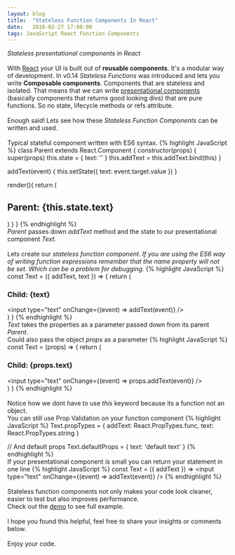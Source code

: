 ```yaml
---
layout: blog
title:  "Stateless Function Components In React"
date:   2016-02-27 17:00:00
tags: JavaScript React Function Components
---
```


<i>Stateless presentational components in React</i>
<br/>
<br/>
With <a href="https://facebook.github.io/react/index.html" target="_new">React</a> your UI is built out of 
<strong>reusable components</strong>. It's a modular way of development. In v0.14 <i>Stateless Functions</i> was introduced and lets
you write <strong>Composable components</strong>. Components that are stateless and isolated.
That means that we can write <a href="https://medium.com/@dan_abramov/smart-and-dumb-components-7ca2f9a7c7d0#.e17aanyhdpresentational" target="_new"> presentational components</a> (basically components that returns good looking divs)
that are pure functions. So no state, lifecycle methods or refs attribute.
<br/>
<br/>
Enough said! Lets see how these <i>Stateless Function Components</i> can be written and used.
<br/>
<br/>
Typical stateful component written with ES6 syntax.
{% highlight JavaScript %}
class Parent extends React.Component {
  constructor(props) {
    super(props)
      this.state = {
        text: ''
      }
      this.addText = this.addText.bind(this)
  }
  
  addText(event) {
    this.setState({ text: event.target.value })
  }
    
  render(){
    return (
      <div>
      <h2>Parent: {this.state.text}</h2>
      <Text 
        addText={this.addText}
        text={this.state.text}
      />
      </div>
    )
  }
}
{% endhighlight %}
<br/>
<i>Parent</i> passes down <i>addText</i> method and the state
to our presentational component <i>Text</i>.
<br/>
<br/>
Lets create our <i>stateless function component</i>. <i>If you are using the ES6 way of writing function expressions
remember that the name property will not be set. Which can be a problem for debugging.</i>
{% highlight JavaScript %}
const Text = ({ addText, text }) => {
  return (
    <div>
      <h3>Child: {text}</h3>
      <input
        type="text"
        onChange={(event) => addText(event)}
      />
    </div>
  )
}
{% endhighlight %}
<br/>
<i>Text</i> takes the properties as a parameter passed down from its parent <i>Parent</i>.
<br/>
Could also pass the object <i>props</i> as a parameter
{% highlight JavaScript %}
const Text = (props) => {
  return (
    <div>
      <h3>Child: {props.text}</h3>
      <input
        type="text"
        onChange={(event) => props.addText(event)}
      />
    </div>
  )
}
{% endhighlight %}
<br/>
<br/>
Notice how we dont have to use <i>this</i> keyword because its a function not an object.
<br/>
You can still use Prop Validation on your function component
{% highlight JavaScript %}
Text.propTypes = {
  addText: React.PropTypes.func,
  text: React.PropTypes.string
}

// And default props
Text.defaultProps = { text: 'default text' }
{% endhighlight %}
<br/>
If your presentational component is small you can return your statement in one line
{% highlight JavaScript %}
const Text = ({ addText }) => <input type="text" onChange={(event) => addText(event)} />
{% endhighlight %}
<br/>
<br/>
Stateless function components not only makes your code look cleaner, easier to test but also improves performance.
<br/>
Check out the <a href="http://codepen.io/osterbergmarcus/pen/pyprzm" target="_new">demo</a> to see full example.
<br/>
<br/>
I hope you found this helpful, feel free to share your insights or comments below.
<br/>
<br/>
Enjoy your code.  

